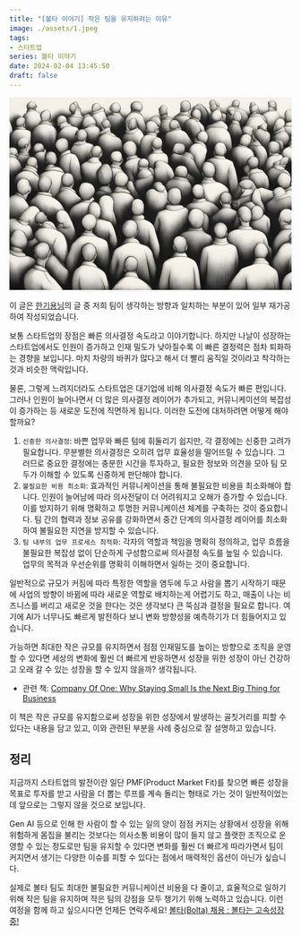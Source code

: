 ```yaml
---
title: "[볼타 이야기] 작은 팀을 유지하려는 이유"
image: ./assets/1.jpeg
tags:
- 스타트업
series: 볼타 이야기
date: 2024-02-04 13:45:50
draft: false
---
```


![hero](assets/1.jpeg)

이 글은 [한기용님](https://www.linkedin.com/in/keeyonghan/)의 글 중 저희 팀이 생각하는 방향과 일치하는 부분이 있어 일부 재가공하여 작성되었습니다.

보통 스타트업의 장점은 빠른 의사결정 속도라고 이야기합니다. 하지만 나날이 성장하는 스타트업에서도 인원이 증가하고 인재 밀도가 낮아질수록 이 빠른 결정력은 점차 퇴화하는 경향을 보입니다. 마치 차량의 바퀴가 많다고 해서 더 빨리 움직일 것이라고 착각하는 것과 비슷한 맥락입니다.

물론, 그렇게 느려지더라도 스타트업은 대기업에 비해 의사결정 속도가 빠른 편입니다. 그러나 인원이 늘어나면서 더 많은 의사결정 레이어가 추가되고, 커뮤니케이션의 복잡성이 증가하는 등 새로운 도전에 직면하게 됩니다. 이러한 도전에 대처하려면 어떻게 해야 할까요?

1. `신중한 의사결정`: 바쁜 업무와 빠른 텀에 휘둘리기 쉽지만, 각 결정에는 신중한 고려가 필요합니다. 무분별한 의사결정은 오히려 업무 효율성을 떨어뜨릴 수 있습니다. 그러므로 중요한 결정에는 충분한 시간을 투자하고, 필요한 정보와 의견을 모아 팀 모두가 이해할 수 있도록 신중하게 판단해야 합니다.
2. `불필요한 비용 최소화`: 효과적인 커뮤니케이션을 통해 불필요한 비용을 최소화해야 합니다. 인원이 늘어남에 따라 의사전달이 더 어려워지고 오해가 증가할 수 있습니다. 이를 방지하기 위해 명확하고 투명한 커뮤니케이션 체계를 구축하는 것이 중요합니다. 팀 간의 협력과 정보 공유를 강화하면서 중간 단계의 의사결정 레이어를 최소화하여 불필요한 지연을 방지할 수 있습니다.
3. `팀 내부의 업무 프로세스 최적화`: 각자의 역할과 책임을 명확히 정의하고, 업무 흐름을 불필요한 복잡성 없이 단순하게 구성함으로써 의사결정 속도를 높일 수 있습니다. 업무의 목적과 우선순위를 명확히 이해하면서 일하는 것이 중요합니다.

일반적으로 규모가 커짐에 따라 특정한 역할을 염두에 두고 사람을 뽑기 시작하기 때문에 사업의 방향이 바뀜에 따라 새로운 역할로 배치하는게 어렵기도 하고, 매출이 나는 비즈니스를 버리고 새로운 것을 한다는 것은 생각보다 큰 뚝심과 결정을 필요로 합니다. 여기에 AI가 너무나도 빠르게 발전하다 보니 변화 방향성을 예측하기가 더 힘들어지고 있습니다.

가능하면 최대한 작은 규모를 유지하면서 점점 인재밀도를 높이는 방향으로 조직을 운영할 수 있다면 세상의 변화에 훨씬 더 빠르게 반응하면서 성장을 위한 성장이 아닌 건강하고 오래 갈 수 있는 성장을 할 수 있지 않을까? 생각됩니다.

- 관련 책: [Company Of One: Why Staying Small Is the Next Big Thing for Business](https://www.amazon.com/Company-One-Staying-Small-Business/dp/1328972356)

이 책은 작은 규모를 유지함으로써 성장을 위한 성장에서 발생하는 골칫거리를 피할 수 있다는 내용을 담고 있고, 이와 관련된 부분을 사례 중심으로 잘 설명하고 있습니다.

## 정리

지금까지 스타트업의 발전이란 일단 PMF(Product Market Fit)를 찾으면 빠른 성장을 목표로 투자를 받고 사람을 더 뽑는 루프를 계속 돌리는 형태로 가는 것이 일반적이었는데 앞으로는 그렇지 않을 것으로 보입니다.

Gen AI 등으로 인해 한 사람이 할 수 있는 일의 양이 점점 커지는 상황에서 성장을 위해 위험하게 몸집을 불리는 것보다는 의사소통 비용이 많이 들지 않고 플랫한 조직으로 운영할 수 있는 정도로만 팀을 유지할 수 있다면 변화를 훨씬 더 빠르게 따라가면서 팀이 커지면서 생기는 다양한 이슈를 피할 수 있다는 점에서 매력적인 옵션이 아닌가 싶습니다.

실제로 볼타 팀도 최대한 불필요한 커뮤니케이션 비용을 다 줄이고, 효율적으로 일하기 위해 작은 팀을 유지하며 작은 팀의 강점을 모두 챙기기 위해 노력하고 있습니다. 이런 여정을 함께 하고 싶으시다면 언제든 연락주세요! [볼타(Bolta) 채용 : 볼타는 고속성장중!](https://careers.bolta.io)